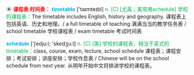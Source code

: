 ☀ <font color="red">**课程表 时间表：**</font>
<font color="sky blue">**timetable**</font> ['taɪmteɪbl] 
<font color="#00b050">n. [C] [尤英；美常用schedule] 学校的课程表：</font>The timetable includes English, history and geography. 课程表上包括英语、历史和地理。/ a full timetable of teaching 满满当当的教学任务表 / school timetable 学校课程表 / exam timetable 考试时间表 

<font color="sky blue">**schedule**</font> ['ʃedju:l; 'skedӡu:l] 
<font color="#00b050">n. [C] [美] 学校的课程表，相当于英式的timetable：</font>class, course, exam, lecture, school schedule 课程表；课程安排；考试安排；讲座安排；学校作息表 / Chinese will be on the school schedule from next year. 从明年开始中文将排进学校的课程表。

